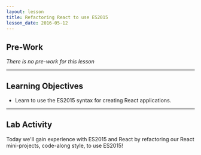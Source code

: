 ```yaml
---
layout: lesson
title: Refactoring React to use ES2015
lesson_date: 2016-05-12
---
```


## Pre-Work

*There is no pre-work for this lesson*

---

## Learning Objectives

- Learn to use the ES2015 syntax for creating React applications.

---

## Lab Activity

Today we'll gain experience with ES2015 and React by refactoring our React mini-projects, code-along style, to use ES2015!

